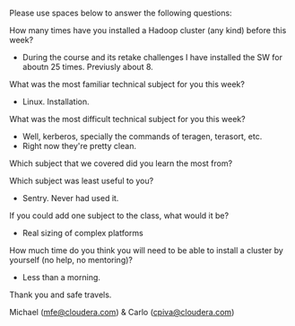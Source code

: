 Please use spaces below to answer the following questions:


How many times have you installed a Hadoop cluster (any kind) before this week?

- During the course and its retake challenges I have installed the SW for aboutn 25 times. Previusly about 8.

What was the most familiar technical subject for you this week?

- Linux. Installation.

What was the most difficult technical subject for you this week?
- Well, kerberos, specially the commands of teragen, terasort, etc.
- Right now they're pretty clean.

Which subject that we covered did you learn the most from?

Which subject was least useful to you?
- Sentry. Never had used it.

If you could add one subject to the class, what would it be?

- Real sizing of complex platforms

How much time do you think you will need to be able to install a cluster by yourself (no help, no mentoring)?

- Less than a morning.

Thank you and safe travels.

Michael (mfe@cloudera.com) & Carlo (cpiva@cloudera.com)
